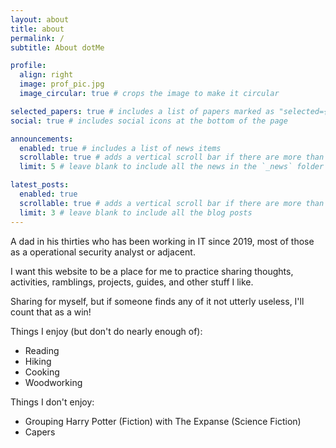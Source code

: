 ```yaml
---
layout: about
title: about
permalink: /
subtitle: About dotMe

profile:
  align: right
  image: prof_pic.jpg
  image_circular: true # crops the image to make it circular

selected_papers: true # includes a list of papers marked as "selected={true}"
social: true # includes social icons at the bottom of the page

announcements:
  enabled: true # includes a list of news items
  scrollable: true # adds a vertical scroll bar if there are more than 3 news items
  limit: 5 # leave blank to include all the news in the `_news` folder

latest_posts:
  enabled: true
  scrollable: true # adds a vertical scroll bar if there are more than 3 new posts items
  limit: 3 # leave blank to include all the blog posts
---
```


A dad in his thirties who has been working in IT since 2019, most of those as a operational security analyst or adjacent.

I want this website to be a place for me to practice sharing thoughts, activities, ramblings, projects, guides, and other stuff I like.

Sharing for myself, but if someone finds any of it not utterly useless, I'll count that as a win!

Things I enjoy (but don't do nearly enough of):

- Reading
- Hiking
- Cooking
- Woodworking

Things I don't enjoy:

- Grouping Harry Potter (Fiction) with The Expanse (Science Fiction)
- Capers
